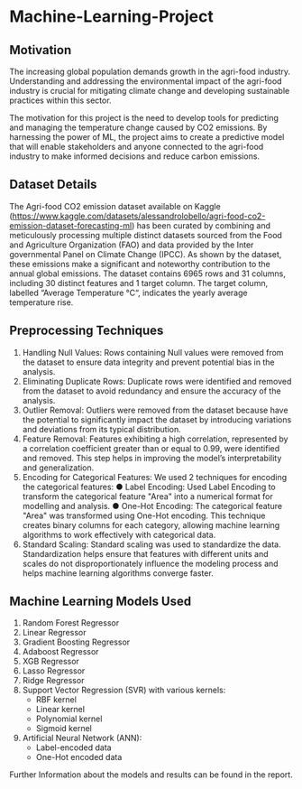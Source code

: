 # Machine-Learning-Project

## Motivation
The increasing global population demands growth in the agri-food industry. Understanding and addressing the environmental impact of the agri-food industry is crucial for mitigating climate change and developing sustainable practices within this sector.

The motivation for this project is the need to develop tools for predicting and managing the temperature change caused by CO2 emissions. By harnessing the power of ML, the project aims to create a predictive model that will enable stakeholders and anyone connected to the agri-food industry to make informed decisions and reduce carbon emissions.

## Dataset Details
The Agri-food CO2 emission dataset available on Kaggle (https://www.kaggle.com/datasets/alessandrolobello/agri-food-co2-emission-dataset-forecasting-ml) has been curated by combining and meticulously processing multiple distinct datasets sourced from the Food and Agriculture Organization (FAO) and data provided by the Inter governmental Panel on Climate Change (IPCC). As shown by the dataset, these emissions make a significant and noteworthy contribution to the annual global emissions. The dataset contains 6965 rows and 31 columns, including 30 distinct features and 1 target column. The target column, labelled “Average Temperature °C“, indicates the yearly average temperature rise.

## Preprocessing Techniques
1) Handling Null Values: Rows containing Null values were removed from the dataset to ensure data integrity and prevent potential bias in the analysis.
2) Eliminating Duplicate Rows: Duplicate rows were identified and removed from the dataset to avoid redundancy and ensure the accuracy of the analysis.
3) Outlier Removal:  Outliers were removed from the dataset because have the potential to significantly impact the dataset by introducing variations and deviations from its typical distribution.
4) Feature Removal: Features exhibiting a high correlation, represented by a correlation coefficient greater than or equal to 0.99, were identified and removed. This step helps in improving the model’s interpretability and generalization.
5) Encoding for Categorical Features: We used 2 techniques for encoding the categorical features:
    ●   Label Encoding: Used Label Encoding to transform the categorical feature "Area" into a numerical format for modelling and analysis.
    ●   One-Hot Encoding: The categorical feature "Area" was transformed using One-Hot encoding. This technique creates binary columns for each category, allowing machine learning algorithms to work effectively         with categorical data.
6) Standard Scaling: Standard scaling was used to standardize the data. Standardization helps ensure that features with different units and scales do not disproportionately influence the modeling process and helps machine learning algorithms converge faster.

## Machine Learning Models Used
1) Random Forest Regressor
2) Linear Regressor
3) Gradient Boosting Regressor
4) Adaboost Regressor
5) XGB Regressor
6) Lasso Regressor
7) Ridge Regressor
8) Support Vector Regression (SVR) with various kernels: 
      - RBF kernel
      - Linear kernel
      - Polynomial kernel
      - Sigmoid kernel
9) Artificial Neural Network (ANN):
      - Label-encoded data 
      - One-Hot encoded data

Further Information about the models and results can be found in the report.
